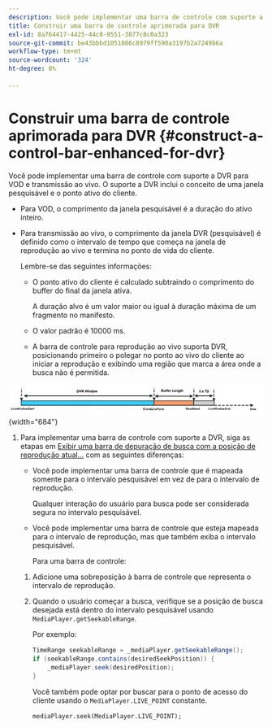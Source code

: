 ```yaml
---
description: Você pode implementar uma barra de controle com suporte a DVR para VOD e transmissão ao vivo. O suporte a DVR inclui o conceito de uma janela pesquisável e o ponto ativo do cliente.
title: Construir uma barra de controle aprimorada para DVR
exl-id: 8a764417-4425-44c0-9551-3077c8c0a323
source-git-commit: be43bbbd1051886c8979ff590a3197b2a7249b6a
workflow-type: tm+mt
source-wordcount: '324'
ht-degree: 0%

---
```


# Construir uma barra de controle aprimorada para DVR {#construct-a-control-bar-enhanced-for-dvr}

Você pode implementar uma barra de controle com suporte a DVR para VOD e transmissão ao vivo. O suporte a DVR inclui o conceito de uma janela pesquisável e o ponto ativo do cliente.

* Para VOD, o comprimento da janela pesquisável é a duração do ativo inteiro.
* Para transmissão ao vivo, o comprimento da janela DVR (pesquisável) é definido como o intervalo de tempo que começa na janela de reprodução ao vivo e termina no ponto de vida do cliente.

   Lembre-se das seguintes informações:

   * O ponto ativo do cliente é calculado subtraindo o comprimento do buffer do final da janela ativa.

      A duração alvo é um valor maior ou igual à duração máxima de um fragmento no manifesto.
   * O valor padrão é 10000 ms.
   * A barra de controle para reprodução ao vivo suporta DVR, posicionando primeiro o polegar no ponto ao vivo do cliente ao iniciar a reprodução e exibindo uma região que marca a área onde a busca não é permitida.

<!--<a id="fig_37A39A28BA714BA5A2C461357ED5BD41"></a>-->

![](assets/dvr-window.PNG){width="684"}

1. Para implementar uma barra de controle com suporte a DVR, siga as etapas em [Exibir uma barra de depuração de busca com a posição de reprodução atual...](../../../tvsdk-2.7-for-android/content-playback-options/ui-configure/t-psdk-android-2.7-ui-seek-scrub-bar-display.md) com as seguintes diferenças:

   * Você pode implementar uma barra de controle que é mapeada somente para o intervalo pesquisável em vez de para o intervalo de reprodução.

      Qualquer interação do usuário para busca pode ser considerada segura no intervalo pesquisável.
   * Você pode implementar uma barra de controle que esteja mapeada para o intervalo de reprodução, mas que também exiba o intervalo pesquisável.

      Para uma barra de controle:
   1. Adicione uma sobreposição à barra de controle que representa o intervalo de reprodução.
   1. Quando o usuário começar a busca, verifique se a posição de busca desejada está dentro do intervalo pesquisável usando `MediaPlayer.getSeekableRange`.

      Por exemplo:

      ```java
      TimeRange seekableRange = _mediaPlayer.getSeekableRange(); 
      if (seekableRange.contains(desiredSeekPosition)) { 
          _mediaPlayer.seek(desiredPosition); 
      }
      ```

      Você também pode optar por buscar para o ponto de acesso do cliente usando o `MediaPlayer.LIVE_POINT` constante.

      ```
      mediaPlayer.seek(MediaPlayer.LIVE_POINT);
      ```

